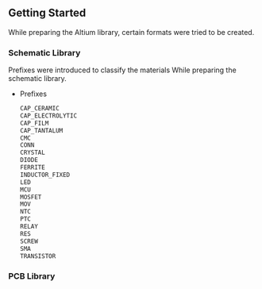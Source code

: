 <!-- GETTING STARTED -->
## Getting Started

While preparing the Altium library, certain formats were tried to be created. 

### Schematic Library

Prefixes were introduced to classify the materials While preparing the schematic library.
* Prefixes
  ```sh
  CAP_CERAMIC
  CAP_ELECTROLYTIC
  CAP_FILM
  CAP_TANTALUM
  CMC
  CONN
  CRYSTAL
  DIODE
  FERRITE
  INDUCTOR_FIXED
  LED
  MCU
  MOSFET
  MOV
  NTC
  PTC
  RELAY
  RES
  SCREW
  SMA
  TRANSISTOR
  ```
  
### PCB Library